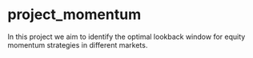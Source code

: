 # project_momentum
In this project we aim to identify the optimal lookback window for equity momentum strategies in different markets.
